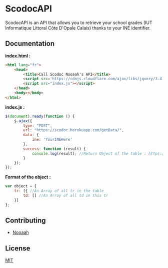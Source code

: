 # ScodocAPI

ScodocAPI is an API that allows you to retrieve your school grades (IUT Informatique Littoral Côte D'Opale Calais) thanks to your INE identifier.

## Documentation

**index.html :**
```html
<html lang="fr">
    <head>
        <title>Call Scodoc Nooaah's API</title>
        <script src='https://cdnjs.cloudflare.com/ajax/libs/jquery/3.4.1/jquery.min.js'></script>
        <script src="index.js"></script>
    </head>
    <body></body>
</html>
```

**index.js :**
```javascript
$(document).ready(function () {
    $.ajax({
        type: "POST",
        url: "https://scodoc.herokuapp.com/getData/",
        data: {
            ine: 'YourINEHere'
        },
        success: function (result) {
            console.log(result); //Return Object of the table : https://extra.univ-littoral.fr/abs/pt.php
        }
    });
});
```

**Format of the object :**
```javascript
var object = {
    tr: [{ //An Array of all tr in the table
        td: [] //An Array of all td in this tr
    }]
};
```

## Contributing

- [Nooaah](https://github.com/Nooaah)


## License
[MIT](https://choosealicense.com/licenses/mit/)
